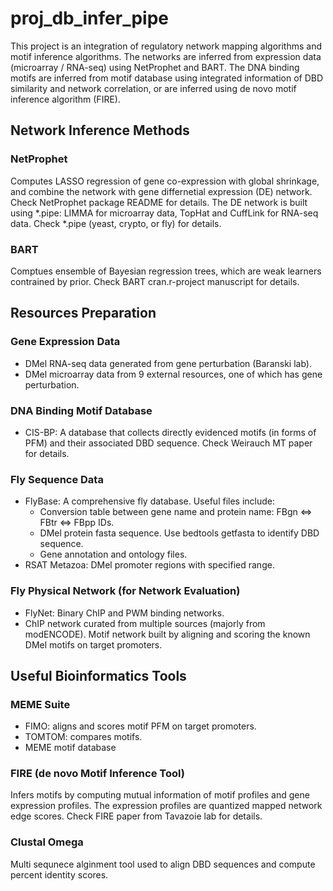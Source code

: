 # proj_db_infer_pipe

This project is an integration of regulatory network mapping algorithms and motif inference algorithms. The networks are inferred from expression data (microarray / RNA-seq) using NetProphet and BART. The DNA binding motifs are inferred from motif database using integrated information of DBD similarity and network correlation, or are inferred using de novo motif inference algorithm (FIRE). 


## Network Inference Methods

### NetProphet 

Computes LASSO regression of gene co-expression with global shrinkage, and combine the network with gene differnetial expression (DE) network. Check NetProphet package README for details. The DE network is built using *.pipe: LIMMA for microarray data, TopHat and CuffLink for RNA-seq data. Check *.pipe (yeast, crypto, or fly) for details.

### BART

Comptues ensemble of Bayesian regression trees, which are weak learners contrained by prior. Check BART cran.r-project manuscript for details.


## Resources Preparation

### Gene Expression Data

- DMel RNA-seq data generated from gene perturbation (Baranski lab).
- DMel microarray data from 9 external resources, one of which has gene perturbation. 

### DNA Binding Motif Database

- CIS-BP: A database that collects directly evidenced motifs (in forms of PFM) and their associated DBD sequence. Check Weirauch MT paper for details.

### Fly Sequence Data

- FlyBase: A comprehensive fly database. Useful files include:
	- Conversion table between gene name and protein name: FBgn <=> FBtr <=> FBpp IDs.
	- DMel protein fasta sequence. Use bedtools getfasta to identify DBD sequence.
	- Gene annotation and ontology files.
- RSAT Metazoa: DMel promoter regions with specified range. 

### Fly Physical Network (for Network Evaluation)

- FlyNet: Binary ChIP and PWM binding networks.
- ChIP network curated from multiple sources (majorly from modENCODE).
   Motif network built by aligning and scoring the known DMel motifs on target promoters.


## Useful Bioinformatics Tools

### MEME Suite

- FIMO: aligns and scores motif PFM on target promoters.
- TOMTOM: compares motifs.
- MEME motif database

### FIRE (de novo Motif Inference Tool)

Infers motifs by computing mutual information of motif profiles and gene expression profiles. The expression profiles are quantized mapped network edge scores. Check FIRE paper from Tavazoie lab for details.

### Clustal Omega

Multi sequnece alginment tool used to align DBD sequences and compute percent identity scores.
